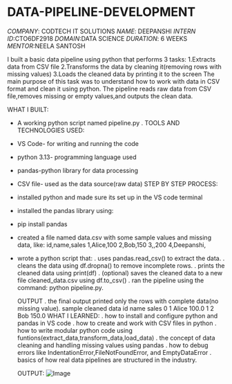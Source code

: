# DATA-PIPELINE-DEVELOPMENT
*COMPANY*: CODTECH IT SOLUTIONS
*NAME*: DEEPANSHI
*INTERN ID*:CTO6DF2918
*DOMAIN*:DATA SCIENCE
*DURATION*: 6 WEEKS
*MENTOR*:NEELA SANTOSH

I built a basic data pipeline using python that performs 3 tasks:
1.Extracts data from CSV file
2.Transforms the data by cleaning it(removing rows with missing values)
3.Loads the cleaned data by printing it to the screen
The main purpose of this task was to understand how to work with data in CSV format and clean it using python.
The pipeline reads raw data from CSV file,removes missing or empty values,and outputs the clean data.

WHAT I BUILT:
* A working python script named pipeline.py .
TOOLS AND TECHNOLOGIES USED:
* VS Code- for writing and running the code
* python 3.13- programming language used
* pandas-python library for data processing
* CSV file- used as the data source(raw data)
STEP BY STEP PROCESS:
* installed python and made sure its set up in the VS code terminal
* installed the pandas library using:
* pip install pandas
* created a file named data.csv with some sample values and missing data, like:
  id,name,sales
  1,Alice,100
  2,Bob,150
  3,,200
  4,Deepanshi,
 * wrote a python script that:
   . uses pandas.read_csv() to extract the data.
   . cleans the data using df.dropna() to remove incomplete rows.
   . prints the cleaned data using print(df)
   . (optional) saves the cleaned data to a new file cleaned_data.csv using df.to_csv()
   . ran the pipeline using the command:
      python pipeline.py.

   OUTPUT
   . the final output printed only the  rows with complete data(no missing value).
      sample
       cleaned data
         id   name    sales
       0  1    Alice   100.0
       1  2     Bob     150.0
   WHAT I LEARNED:
   . how to install and configure python and pandas in VS code
   . how to create and work with CSV files in python
   . how to write modular python code using funtions(extract_data,transform_data,load_data)
   . the concept of data cleaning and handling missing values using pandas
   . how to debug errors like
     IndentationError,FileNotFoundError, and EmptyDataError
   . basics of how real data pipelines are structured in the industry.


   OUTPUT:
   ![Image](https://github.com/user-attachments/assets/50bba331-5469-45ea-8ef8-85c313148e35)

